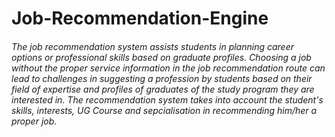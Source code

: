 # Job-Recommendation-Engine
###### The job recommendation system assists students in planning career options or professional skills based on graduate profiles. Choosing a job without the proper service information in the job recommendation route can lead to challenges in suggesting a profession by students based on their field of expertise and profiles of graduates of the study program they are interested in. The recommendation system takes into account the student's skills, interests, UG Course and sepcialisation in recommending him/her a proper job.
